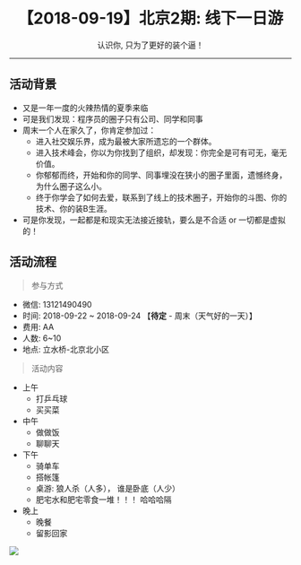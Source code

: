 # <center>【2018-09-19】北京2期: 线下一日游</center>
<center>认识你, 只为了更好的装个逼！</center>

---

## 活动背景

* 又是一年一度的火辣热情的夏季来临
* 可是我们发现：程序员的圈子只有公司、同学和同事
* 周末一个人在家久了，你肯定参加过：
    * 进入社交娱乐界，成为最被大家所遗忘的一个群体。
    * 进入技术峰会，你以为你找到了组织，却发现：你完全是可有可无，毫无价值。
    * 你郁郁而终，开始和你的同学、同事埋没在狭小的圈子里面，遗憾终身，为什么圈子这么小。
    * 终于你学会了如何去爱，联系到了线上的技术圈子，开始你的斗图、你的技术、你的装B生涯。
* 可是你发现，一起都是和现实无法接近接轨，要么是不合适 or 一切都是虚拟的！

## 活动流程

> 参与方式

* 微信: 13121490490
* 时间: 2018-09-22 ~ 2018-09-24 【**待定** - 周末（天气好的一天）】
* 费用: AA
* 人数: 6~10
* 地点: 立水桥-北京北小区

> 活动内容

* 上午
    * 打乒乓球
    * 买买菜
* 中午
    * 做做饭
    * 聊聊天
* 下午
    * 骑单车
    * 搭帐篷
    * 桌游: 狼人杀（人多）， 谁是卧底（人少）
    * 肥宅水和肥宅零食一堆！！！ 哈哈哈隔
* 晚上
    * 晚餐
    * 留影回家

![](/img/social/15251587787438.jpg)
